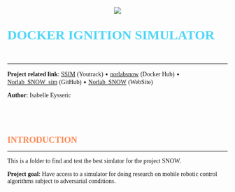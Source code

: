 <p align="center">
  <img src="https://norlab.ulaval.ca/images/norlab_acronym_stamp_light.svg" />
</p>

<br/>

<span style="font-family:Verdana; color:#4FD6F7;font-weight:700;font-size:30px">
    DOCKER IGNITION SIMULATOR 🐋
</span>

***

<span style="font-family:Verdana; font-size:14px"> </span>

<span style="font-family:Verdana; font-weight:bold;">Project related link</span><span style="font-family:Verdana;">: </span>  [<span style="font-family:Verdana;">SSIM</span>](https://norlab.youtrack.cloud/issues?q=project:%20%7B%F0%9D%94%96%20SNOW-sim%7D) <span style="font-family:Verdana;">(Youtrack)</span>    •   [<span style="font-family:Verdana;">norlabsnow</span>](https://hub.docker.com/u/norlabsnow)  <span style="font-family:Verdana;">(Docker Hub)</span>   •   [<span style="font-family:Verdana;">Norlab_SNOW_sim</span>](https://github.com/norlab-ulaval/SNOW-sim_internship_H22)  <span style="font-family:Verdana;">(GitHub)</span>  •   [<span style="font-family:Verdana;">Norlab_SNOW</span>](https://norlab.ulaval.ca/research/snow/)  <span style="font-family:Verdana;">(WebSite)</span>

<span style="font-family:Verdana; font-weight:bold;">Author</span><span style="font-family:Verdana; font-size:14px">: Isabelle Eysseric</span>

<br/>
<br/>
<br/>
<br/>

<span style="font-family:Verdana; color:#FC8955;font-weight:700;font-size:20px">
    INTRODUCTION
</span>

***


<span style="font-family:Verdana;">This is a folder to find and test the best simlator for the project SNOW.

<span style="font-family:Verdana; font-weight:bold;">Project goal</span><span style="font-family:Verdana;">: Have access to a simulator for doing research on mobile robotic control algorithms subject to adversarial conditions.
</span>

<br/>
<br/>
<br/>
<br/>
